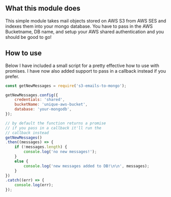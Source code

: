 ## What this module does
This simple module takes mail objects stored on AWS S3 from AWS SES and indexes them into your mongo database.
You have to pass in the AWS Bucketname, DB name, and setup your AWS shared authentication and you should be good to go!

## How to use
Below I have included a small script for a pretty effective how to use with promises. I have now also added support to pass in a callback instead if you prefer.
```javascript
const getNewMessages = require('s3-emails-to-mongo');

getNewMessages.config({
	credentials: 'shared',
	bucketName: 'unique-aws-bucket',
	database: 'your-mongodb',
});

// by default the function returns a promise
// if you pass in a callback it'll run the
// callback instead
getNewMessages()
.then((messages) => {
	if (!messages.length) {
		console.log('no new messages!');
	}
	else {
		console.log('new messages added to DB!\n\n', messages);
	}
})
.catch((err) => {
	console.log(err);
});
```
